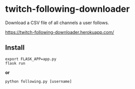 # twitch-following-downloader

Download a CSV file of all channels a user follows.

https://twitch-following-downloader.herokuapp.com/

## Install
```
export FLASK_APP=app.py
flask run
```

**or**

```
python following.py [username]
```
